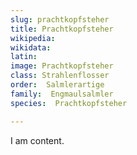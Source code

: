 ```yaml
---
slug: prachtkopfsteher
title: Prachtkopfsteher
wikipedia: 
wikidata: 
latin:
image: Prachtkopfsteher
class: Strahlenflosser
order:  Salmlerartige
family:  Engmaulsalmler
species:  Prachtkopfsteher

---
```


I am content.

